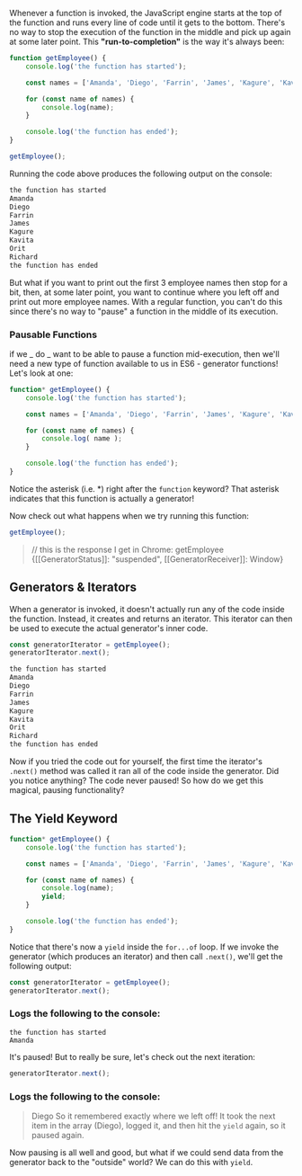 Whenever a function is invoked, the JavaScript engine starts at the top of the function and runs every line of code until it gets to the bottom. There's no way to stop the execution of the function in the middle and pick up again at some later point. This **"run-to-completion"** is the way it's always been:
```js
function getEmployee() {
    console.log('the function has started');

    const names = ['Amanda', 'Diego', 'Farrin', 'James', 'Kagure', 'Kavita', 'Orit', 'Richard'];

    for (const name of names) {
        console.log(name);
    }

    console.log('the function has ended');
}

getEmployee();
```

Running the code above produces the following output on the console:

```html
the function has started
Amanda
Diego
Farrin
James
Kagure
Kavita
Orit
Richard
the function has ended
```
But what if you want to print out the first 3 employee names then stop for a bit, then, at some later point, you want to continue where you left off and print out more employee names. With a regular function, you can't do this since there's no way to "pause" a function in the middle of its execution.

### Pausable Functions

if we _ do _ want to be able to pause a function mid-execution, then we'll need a new type of function available to us in ES6 - generator functions! Let's look at one:
```js
function* getEmployee() {
    console.log('the function has started');

    const names = ['Amanda', 'Diego', 'Farrin', 'James', 'Kagure', 'Kavita', 'Orit', 'Richard'];

    for (const name of names) {
        console.log( name );
    }

    console.log('the function has ended');
}
```
Notice the asterisk (i.e. *) right after the `function` keyword? That asterisk indicates that this function is actually a generator!

Now check out what happens when we try running this function:
```js
getEmployee();
```
> // this is the response I get in Chrome:
> getEmployee {[[GeneratorStatus]]: "suspended", [[GeneratorReceiver]]: Window}

## Generators & Iterators

When a generator is invoked, it doesn't actually run any of the code inside the function. Instead, it creates and returns an iterator. This iterator can then be used to execute the actual generator's inner code.

```js
const generatorIterator = getEmployee();
generatorIterator.next();
```
```html
the function has started
Amanda
Diego
Farrin
James
Kagure
Kavita
Orit
Richard
the function has ended
```
Now if you tried the code out for yourself, the first time the iterator's `.next()` method was called it ran all of the code inside the generator. Did you notice anything? The code never paused! So how do we get this magical, pausing functionality?

## The Yield Keyword

```js
function* getEmployee() {
    console.log('the function has started');

    const names = ['Amanda', 'Diego', 'Farrin', 'James', 'Kagure', 'Kavita', 'Orit', 'Richard'];

    for (const name of names) {
        console.log(name);
        yield;
    }

    console.log('the function has ended');
}
```
Notice that there's now a `yield` inside the `for...of` loop. If we invoke the generator (which produces an iterator) and then call `.next()`, we'll get the following output:
```js
const generatorIterator = getEmployee();
generatorIterator.next();
```
### Logs the following to the console:

```
the function has started
Amanda
```
It's paused! But to really be sure, let's check out the next iteration:
```js
generatorIterator.next();
```
### Logs the following to the console:
> Diego
So it remembered exactly where we left off! It took the next item in the array (Diego), logged it, and then hit the `yield` again, so it paused again.

Now pausing is all well and good, but what if we could send data from the generator back to the "outside" world? We can do this with `yield`.

